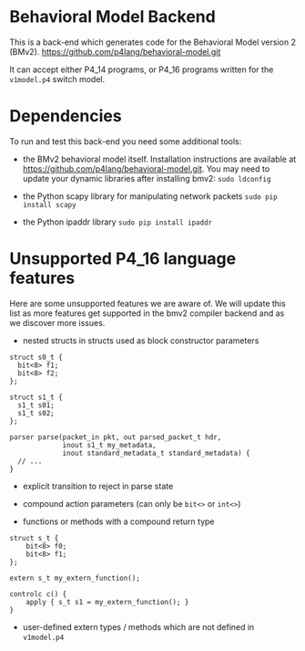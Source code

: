 # Behavioral Model Backend

This is a back-end which generates code for the Behavioral Model version 2 (BMv2).
https://github.com/p4lang/behavioral-model.git

It can accept either P4_14 programs, or P4_16 programs written for the
`v1model.p4` switch model.

# Dependencies

To run and test this back-end you need some additional tools:

- the BMv2 behavioral model itself.  Installation instructions are available at
  https://github.com/p4lang/behavioral-model.git.  You may need to update your
  dynamic libraries after installing bmv2: `sudo ldconfig`

- the Python scapy library for manipulating network packets `sudo pip install scapy`

- the Python ipaddr library `sudo pip install ipaddr`

# Unsupported P4_16 language features

Here are some unsupported features we are aware of. We will update this list as
more features get supported in the bmv2 compiler backend and as we discover more
issues.

- nested structs in structs used as block constructor parameters
```
struct s0_t {
  bit<8> f1;
  bit<8> f2;
};

struct s1_t {
  s1_t s01;
  s1_t s02;
};

parser parse(packet_in pkt, out parsed_packet_t hdr,
             inout s1_t my_metadata,
             inout standard_metadata_t standard_metadata) {
  // ...
}
```

- explicit transition to reject in parse state

- compound action parameters (can only be `bit<>` or `int<>`)

- functions or methods with a compound return type
```
struct s_t {
    bit<8> f0;
    bit<8> f1;
};

extern s_t my_extern_function();

controlc c() {
    apply { s_t s1 = my_extern_function(); }
}
```

- user-defined extern types / methods which are not defined in `v1model.p4`
